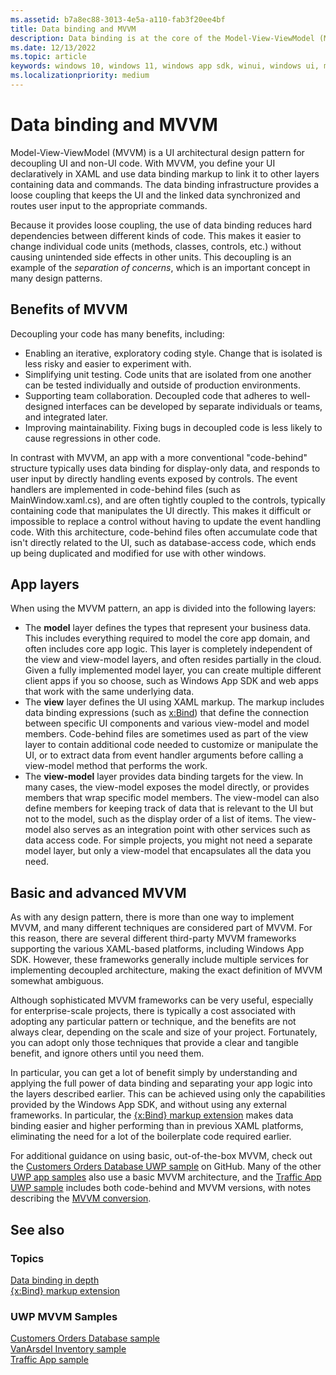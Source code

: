 ```yaml
---
ms.assetid: b7a8ec88-3013-4e5a-a110-fab3f20ee4bf
title: Data binding and MVVM
description: Data binding is at the core of the Model-View-ViewModel (MVVM) UI architectural design pattern, and enables loose coupling between UI and non-UI code.
ms.date: 12/13/2022
ms.topic: article
keywords: windows 10, windows 11, windows app sdk, winui, windows ui, mvvm
ms.localizationpriority: medium
---
```


# Data binding and MVVM

Model-View-ViewModel (MVVM) is a UI architectural design pattern for decoupling UI and non-UI code. With MVVM, you define your UI declaratively in XAML and use data binding markup to link it to other layers containing data and commands. The data binding infrastructure provides a loose coupling that keeps the UI and the linked data synchronized and routes user input to the appropriate commands.

Because it provides loose coupling, the use of data binding reduces hard dependencies between different kinds of code. This makes it easier to change individual code units (methods, classes, controls, etc.) without causing unintended side effects in other units. This decoupling is an example of the *separation of concerns*, which is an important concept in many design patterns.

## Benefits of MVVM

Decoupling your code has many benefits, including:

* Enabling an iterative, exploratory coding style. Change that is isolated is less risky and easier to experiment with.
* Simplifying unit testing. Code units that are isolated from one another can be tested individually and outside of production environments.
* Supporting team collaboration. Decoupled code that adheres to well-designed interfaces can be developed by separate individuals or teams, and integrated later.
* Improving maintainability. Fixing bugs in decoupled code is less likely to cause regressions in other code.

In contrast with MVVM, an app with a more conventional "code-behind" structure typically uses data binding for display-only data, and responds to user input by directly handling events exposed by controls. The event handlers are implemented in code-behind files (such as MainWindow.xaml.cs), and are often tightly coupled to the controls, typically containing code that manipulates the UI directly. This makes it difficult or impossible to replace a control without having to update the event handling code. With this architecture, code-behind files often accumulate code that isn't directly related to the UI, such as database-access code, which ends up being duplicated and modified for use with other windows.

## App layers

When using the MVVM pattern, an app is divided into the following layers:

* The **model** layer defines the types that represent your business data. This includes everything required to model the core app domain, and often includes core app logic. This layer is completely independent of the view and view-model layers, and often resides partially in the cloud. Given a fully implemented model layer, you can create multiple different client apps if you so choose, such as Windows App SDK and web apps that work with the same underlying data.
* The **view** layer defines the UI using XAML markup. The markup includes data binding expressions (such as [x:Bind](/windows/uwp/xaml-platform/x-bind-markup-extension)) that define the connection between specific UI components and various view-model and model members. Code-behind files are sometimes used as part of the view layer to contain additional code needed to customize or manipulate the UI, or to extract data from event handler arguments before calling a view-model method that performs the work.
* The **view-model** layer provides data binding targets for the view. In many cases, the view-model exposes the model directly, or provides members that wrap specific model members. The view-model can also define members for keeping track of data that is relevant to the UI but not to the model, such as the display order of a list of items. The view-model also serves as an integration point with other services such as data access code. For simple projects, you might not need a separate model layer, but only a view-model that encapsulates all the data you need.

## Basic and advanced MVVM

As with any design pattern, there is more than one way to implement MVVM, and many different techniques are considered part of MVVM. For this reason, there are several different third-party MVVM frameworks supporting the various XAML-based platforms, including Windows App SDK. However, these frameworks generally include multiple services for implementing decoupled architecture, making the exact definition of MVVM somewhat ambiguous.

Although sophisticated MVVM frameworks can be very useful, especially for enterprise-scale projects, there is typically a cost associated with adopting any particular pattern or technique, and the benefits are not always clear, depending on the scale and size of your project. Fortunately, you can adopt only those techniques that provide a clear and tangible benefit, and ignore others until you need them.

In particular, you can get a lot of benefit simply by understanding and applying the full power of data binding and separating your app logic into the layers described earlier. This can be achieved using only the capabilities provided by the Windows App SDK, and without using any external frameworks. In particular, the [{x:Bind} markup extension](/windows/uwp/xaml-platform/x-bind-markup-extension) makes data binding easier and higher performing than in previous XAML platforms, eliminating the need for a lot of the boilerplate code required earlier.

For additional guidance on using basic, out-of-the-box MVVM, check out the [Customers Orders Database UWP sample](https://github.com/Microsoft/Windows-appsample-customers-orders-database) on GitHub. Many of the other [UWP app samples](https://github.com/Microsoft?q=windows-appsample
) also use a basic MVVM architecture, and the [Traffic App UWP sample](https://github.com/Microsoft/Windows-appsample-trafficapp) includes both code-behind and MVVM versions, with notes describing the [MVVM conversion](https://github.com/Microsoft/Windows-appsample-trafficapp/blob/MVVM/MVVM.md).

## See also

### Topics

[Data binding in depth](data-binding-in-depth.md)  
[{x:Bind} markup extension](/windows/uwp/xaml-platform/x-bind-markup-extension)

### UWP MVVM Samples

[Customers Orders Database sample](https://github.com/Microsoft/Windows-appsample-customers-orders-database)  
[VanArsdel Inventory sample](https://github.com/Microsoft/InventorySample)  
[Traffic App sample](https://github.com/Microsoft/Windows-appsample-trafficapp)
